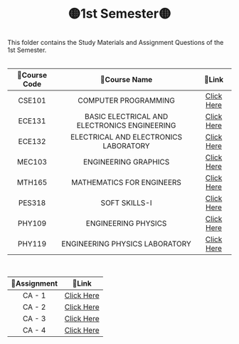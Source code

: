 # <p align="center">🟡1st Semester🟡</p>

This folder contains the Study Materials and Assignment Questions of the 1st Semester.<br><br>

| 📝Course Code | 📝Course Name | 🔗Link |
|:---:|:---:|:---:|
|CSE101|COMPUTER PROGRAMMING|[Click Here](https://github.com/Rakesh9100/B.Tech-Study-Materials-LPU---Batch--2020-2024/tree/main/1st%20Semester/Courses/CSE101%20(COMPUTER%20PROGRAMMING))|
|ECE131|BASIC ELECTRICAL AND ELECTRONICS ENGINEERING|[Click Here](https://github.com/Rakesh9100/B.Tech-Study-Materials-LPU---Batch--2020-2024/tree/main/1st%20Semester/Courses/ECE131%20(BASIC%20ELECTRICAL%20AND%20ELECTRONICS%20ENGINEERING))|
|ECE132|ELECTRICAL AND ELECTRONICS LABORATORY|[Click Here](https://github.com/Rakesh9100/B.Tech-Study-Materials-LPU---Batch--2020-2024/tree/main/1st%20Semester/Courses/ECE132%20(ELECTRICAL%20AND%20ELECTRONICS%20LABORATORY))|
|MEC103|ENGINEERING GRAPHICS|[Click Here](https://github.com/Rakesh9100/B.Tech-Study-Materials-LPU---Batch--2020-2024/tree/main/1st%20Semester/Courses/MEC103%20(ENGINEERING%20GRAPHICS))|
|MTH165|MATHEMATICS FOR ENGINEERS|[Click Here](https://github.com/Rakesh9100/B.Tech-Study-Materials-LPU---Batch--2020-2024/tree/main/1st%20Semester/Courses/MTH165%20(MATHEMATICS%20FOR%20ENGINEERS))|
|PES318|SOFT SKILLS-I|[Click Here](https://github.com/Rakesh9100/B.Tech-Study-Materials-LPU---Batch--2020-2024/tree/main/1st%20Semester/Courses/PES318%20(SOFT%20SKILLS-I))|
|PHY109|ENGINEERING PHYSICS|[Click Here](https://github.com/Rakesh9100/B.Tech-Study-Materials-LPU---Batch--2020-2024/tree/main/1st%20Semester/Courses/PHY109%20(ENGINEERING%20PHYSICS))|
|PHY119|ENGINEERING PHYSICS LABORATORY|[Click Here](https://github.com/Rakesh9100/B.Tech-Study-Materials-LPU---Batch--2020-2024/tree/main/1st%20Semester/Courses/PHY119%20(ENGINEERING%20PHYSICS%20LABORATORY))|
<br>

| 📝Assignment | 🔗Link |
|:---:|:---:|
|CA - 1|[Click Here](https://github.com/Rakesh9100/B.Tech-Study-Materials-LPU---Batch--2020-2024/tree/main/1st%20Semester/CA-1%20Assignments)|
|CA - 2|[Click Here](https://github.com/Rakesh9100/B.Tech-Study-Materials-LPU---Batch--2020-2024/tree/main/1st%20Semester/CA-2%20Assignments)|
|CA - 3|[Click Here](https://github.com/Rakesh9100/B.Tech-Study-Materials-LPU---Batch--2020-2024/tree/main/1st%20Semester/CA-3%20Assignments)|
|CA - 4|[Click Here](https://github.com/Rakesh9100/B.Tech-Study-Materials-LPU---Batch--2020-2024/tree/main/1st%20Semester/CA-4%20Assignments)|
